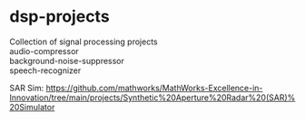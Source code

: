 # dsp-projects
Collection of signal processing projects <br>
audio-compressor <br>
background-noise-suppressor <br>
speech-recognizer <br>

SAR Sim: https://github.com/mathworks/MathWorks-Excellence-in-Innovation/tree/main/projects/Synthetic%20Aperture%20Radar%20(SAR)%20Simulator
